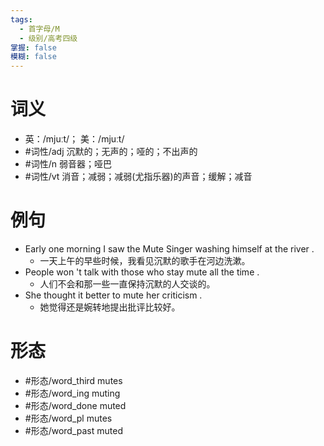 ```yaml
---
tags:
  - 首字母/M
  - 级别/高考四级
掌握: false
模糊: false
---
```

# 词义
- 英：/mjuːt/； 美：/mjuːt/
- #词性/adj  沉默的；无声的；哑的；不出声的
- #词性/n  弱音器；哑巴
- #词性/vt  消音；减弱；减弱(尤指乐器)的声音；缓解；减音
# 例句
- Early one morning I saw the Mute Singer washing himself at the river .
	- 一天上午的早些时候，我看见沉默的歌手在河边洗漱。
- People won 't talk with those who stay mute all the time .
	- 人们不会和那一些一直保持沉默的人交谈的。
- She thought it better to mute her criticism .
	- 她觉得还是婉转地提出批评比较好。
# 形态
- #形态/word_third mutes
- #形态/word_ing muting
- #形态/word_done muted
- #形态/word_pl mutes
- #形态/word_past muted
